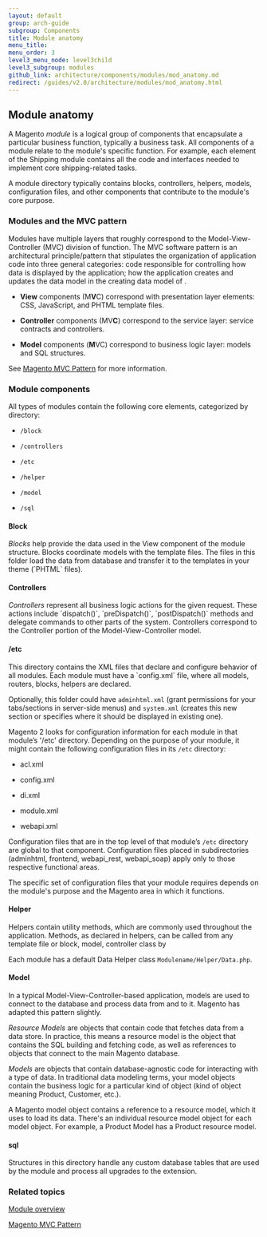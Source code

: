 ```yaml
---
layout: default
group: arch-guide
subgroup: Components
title: Module anatomy
menu_title: 
menu_order: 3
level3_menu_node: level3child
level3_subgroup: modules
github_link: architecture/components/modules/mod_anatomy.md
redirect: /guides/v2.0/architecture/modules/mod_anatomy.html
---
```


<h2 id="arch-modules-anatomy">Module anatomy</h2>

A Magento <i>module</i> is a logical group of components that encapsulate  a particular business function, typically a business task. All components of a module relate to the module's specific function. For example, each element of the Shipping module contains all the code and interfaces needed to implement core shipping-related tasks. 


A module directory typically contains blocks, controllers, helpers, models, configuration files, and other components that contribute to the module's core purpose. 
 

<h3>Modules and the MVC pattern</h3>
Modules have multiple layers that roughly correspond to the Model-View-Controller (MVC) division of function. The MVC software pattern is an architectural principle/pattern that stipulates the organization of application code into three general categories: code responsible for controlling how data is displayed by the application; how the application creates and updates the data model in the creating data model of .  

* **View** components (M**V**C) correspond with presentation layer elements: CSS, JavaScript, and PHTML template files.

* **Controller** components (MV**C**) correspond to the service layer: service contracts and controllers.

* **Model** components (**M**VC) correspond to business logic layer: models and SQL structures. 

See <a href="{{ site.gdeurl }}architecture/archi_perspectives/Magento_MVC.html">Magento MVC Pattern</a> for more information. 


<h3>Module components</h3>

All types of modules contain the following core elements, categorized by directory:

 
* `/block`

* `/controllers`

* `/etc`

* `/helper`

* `/model`

* `/sql`



<h4>Block</h4>
<i>Blocks</i> help provide the data used in the View component of the module structure. Blocks coordinate models with the template files. The files in this folder load the data from database and transfer it to the templates in your theme (`PHTML` files).

<h4>Controllers</h4>
<i>Controllers</i> represent all business logic actions for the given request. These actions include `dispatch()`, `preDispatch()`, `postDispatch()` methods and delegate commands to other parts of the system. Controllers correspond to the Controller portion of the Model-View-Controller model. 

<h4>/etc</h4>
This directory contains the XML files that declare and configure behavior of all modules. Each module must have a `config.xml` file, where  all models, routers, blocks, helpers are declared.

Optionally, this folder could have `adminhtml.xml` (grant permissions for your tabs/sections in server-side menus) and `system.xml` (creates this new section or specifies where it should be displayed in existing one).

Magento 2 looks for configuration information for each module in that module’s '/etc' directory. Depending on the purpose of your module, it might contain the following configuration files in its `/etc` directory:

* acl.xml

* config.xml

* di.xml

* module.xml

* webapi.xml

Configuration files that are in the top level of that module’s `/etc` directory are global to that component.
Configuration files placed in subdirectories (adminhtml, frontend, webapi_rest, webapi_soap) apply only to those respective functional areas.

The specific set of configuration files that your module requires depends on the module's purpose and the Magento area in which it functions. 

<h4>Helper</h4>
Helpers contain utility methods, which are commonly used throughout the application. Methods, as declared in helpers, can be called from any template file or block, model, controller class by

Each module has a default Data Helper class `Modulename/Helper/Data.php`.

<h4>Model</h4>
In a typical Model-View-Controller-based application, models are used to connect to the database and process  data from and to it. Magento has adapted this pattern slightly.


<i>Resource Models</i> are objects that contain code that fetches data from a data store. In practice, this means a resource model is the object that contains the SQL building and fetching code, as well as references to objects that connect to the main Magento database.

<i>Models</i> are objects that contain database-agnostic code for interacting with a type of data. In traditional data modeling terms, your model objects contain the business logic for a particular kind of object (kind of object meaning Product, Customer, etc.).

A Magento model object contains a reference to a resource model, which it uses to load its data. There's an individual resource model object for each model object. For example, a Product Model has a Product resource model.

<h4>sql</h4>
Structures in this directory handle any custom database tables that are used by the module and process all upgrades to the extension.


<h3 id="arch-modules-related">Related topics</h3>

<a href="{{ site.gdeurl }}architecture/archi_perspectives/components/modules/mod_intro.html">Module overview</a>


<a href="{{ site.gdeurl }}architecture/archi_perspectives/components/Magento_MVC.html">Magento MVC Pattern</a>


